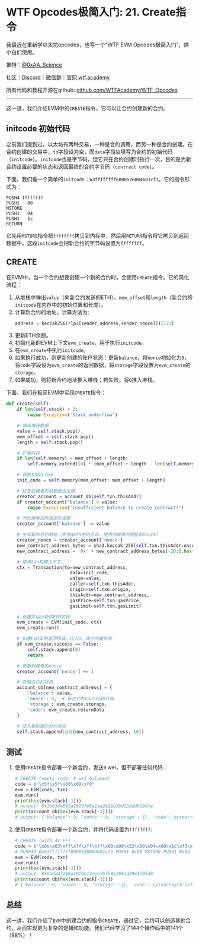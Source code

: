 # WTF Opcodes极简入门: 21. Create指令

我最近在重新学以太坊opcodes，也写一个“WTF EVM Opcodes极简入门”，供小白们使用。

推特：[@0xAA_Science](https://twitter.com/0xAA_Science)

社区：[Discord](https://discord.gg/5akcruXrsk)｜[微信群](https://docs.google.com/forms/d/e/1FAIpQLSe4KGT8Sh6sJ7hedQRuIYirOoZK_85miz3dw7vA1-YjodgJ-A/viewform?usp=sf_link)｜[官网 wtf.academy](https://wtf.academy)

所有代码和教程开源在github: [github.com/WTFAcademy/WTF-Opcodes](https://github.com/WTFAcademy/WTF-Opcodes)

-----

这一讲，我们介绍EVM中的`CREATE`指令，它可以让合约创建新的合约。

## initcode 初始代码

之前我们提到过，以太坊有两种交易，一种是合约调用，而另一种是合约创建。在合约创建的交易中，`to`字段设为空，而`data`字段应填写为合约的初始代码（`initcode`）。`initcode`也是字节码，但它只在合约创建时执行一次，目的是为新合约设置必要的状态和返回最终的合约字节码（`contract code`）。

下面，我们看一个简单的`initcode`：`63ffffffff6000526004601cf3`。它的指令形式为：
```
PUSH4 ffffffff
PUSH1	00
MSTORE	
PUSH1	04
PUSH1	1c
RETURN	
```

它先用`MSTORE`指令把`ffffffff`拷贝到内存中，然后用`RETURN`指令将它拷贝到返回数据中。这段`initcode`会把新合约的字节码设置为`ffffffff`。


## CREATE

在EVM中，当一个合约想要创建一个新的合约时，会使用`CREATE`指令。它的简化流程：

1. 从堆栈中弹出`value`（向新合约发送的ETH）、`mem_offset`和`length`（新合约的`initcode`在内存中的初始位置和长度）。
2. 计算新合约的地址，计算方法为: 
    ```python
    address = keccak256(rlp([sender_address,sender_nonce]))[12:]
    ```
3. 更新ETH余额。
4. 初始化新的EVM上下文`evm_create`，用于执行`initcode`。
5. 在`evm_create`中执行`initcode`。
6. 如果执行成功，则更新创建的账户状态：更新`balance`，将`nonce`初始化为`0`，将`code`字段设为`evm_create`的返回数据，将`storage`字段设置为`evm_create`的`storage`。
7. 如果成功，则将新合约地址推入堆栈；若失败，将`0`推入堆栈。

下面，我们在极简EVM中实现`CREATE`指令：

```python
def create(self):
    if len(self.stack) < 3:
        raise Exception('Stack underflow')

    # 弹出堆栈数据
    value = self.stack.pop()
    mem_offset = self.stack.pop()
    length = self.stack.pop()

    # 扩展内存
    if len(self.memory) < mem_offset + length:
        self.memory.extend([0] * (mem_offset + length - len(self.memory)))

    # 获取初始化代码
    init_code = self.memory[mem_offset: mem_offset + length]

    # 检查创建者的余额是否足够
    creator_account = account_db[self.txn.thisAddr]
    if creator_account['balance'] < value:
        raise Exception('Insufficient balance to create contract!')

    # 为创建者扣除指定的金额
    creator_account['balance'] -= value

    # 生成新的合约地址（参考geth中的方式，使用创建者的地址和nonce）
    creator_nonce = creator_account['nonce']
    new_contract_address_bytes = sha3.keccak_256(self.txn.thisAddr.encode() + str(creator_nonce).encode()).digest()
    new_contract_address = '0x' + new_contract_address_bytes[-20:].hex()  # 取后20字节作为地址

    # 使用txn构建上下文
    ctx = Transaction(to=new_contract_address,
                        data=init_code,
                        value=value,
                        caller=self.txn.thisAddr,
                        origin=self.txn.origin,
                        thisAddr=new_contract_address,
                        gasPrice=self.txn.gasPrice,
                        gasLimit=self.txn.gasLimit)

    # 创建并运行新的EVM实例
    evm_create = EVM(init_code, ctx)
    evm_create.run()

    # 如果EVM实例返回错误，压入0，表示创建失败
    if evm_create.success == False:
        self.stack.append(0)
        return

    # 更新创建者的nonce
    creator_account['nonce'] += 1

    # 存储合约的状态
    account_db[new_contract_address] = {
        'balance': value,
        'nonce': 0,  # 新合约的nonce从0开始
        'storage': evm_create.storage,
        'code': evm_create.returnData
    }
    
    # 压入新创建的合约地址
    self.stack.append(int(new_contract_address, 16))
```

## 测试

1. 使用`CREATE`指令部署一个新合约，发送`9` wei，但不部署任何代码：
    ```python
    # CREATE (empty code, 9 wei balance)
    code = b"\x5f\x5f\x60\x09\xf0"
    evm = EVM(code, txn)
    evm.run()
    print(hex(evm.stack[-1]))
    # output: 0x260144093a2920f68e1ae2e26b3bd15ddd610dfe
    print(account_db[hex(evm.stack[-1])])
    # output: {'balance': 9, 'nonce': 0, 'storage': {}, 'code': bytearray(b'')}
    ```

2. 使用`CREATE`指令部署一个新合约，并将代码设置为`ffffffff`:

    ```python
    # CREATE (with 4x FF)
    code = b"\x6c\x63\xff\xff\xff\xff\x60\x00\x52\x60\x04\x60\x1c\xf3\x60\x00\x52\x60\x0d\x60\x13\x60\x00\xf0"
    # PUSH13 0x63ffffffff6000526004601cf3 PUSH1 0x00 MSTORE PUSH1 0x0d PUSH1 0x19 PUSH1 0x00 CREATE
    evm = EVM(code, txn)
    evm.run()
    print(hex(evm.stack[-1]))
    # output: 0x6dddd3288a19f0bf4eee7bfb9e168ad29e1395d0
    print(account_db[hex(evm.stack[-1])])
    # {'balance': 0, 'nonce': 0, 'storage': {}, 'code': bytearray(b'\xff\xff\xff\xff')}
    ```

## 总结

这一讲，我们介绍了`EVM`中创建合约的指令`CREATE`，通过它，合约可以创造其他合约，从而实现更为复杂的逻辑和功能。我们已经学习了144个操作码中的141个（98%）！
